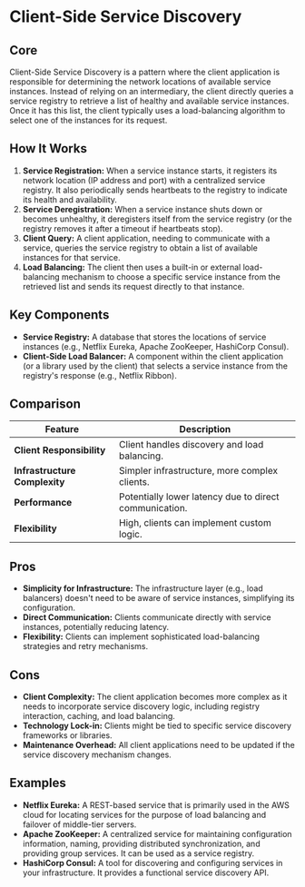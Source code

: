 # Client-Side Service Discovery

## Core

Client-Side Service Discovery is a pattern where the client application is responsible for determining the network locations of available service instances. Instead of relying on an intermediary, the client directly queries a service registry to retrieve a list of healthy and available service instances. Once it has this list, the client typically uses a load-balancing algorithm to select one of the instances for its request.

## How It Works

1.  **Service Registration:** When a service instance starts, it registers its network location (IP address and port) with a centralized service registry. It also periodically sends heartbeats to the registry to indicate its health and availability.
2.  **Service Deregistration:** When a service instance shuts down or becomes unhealthy, it deregisters itself from the service registry (or the registry removes it after a timeout if heartbeats stop).
3.  **Client Query:** A client application, needing to communicate with a service, queries the service registry to obtain a list of available instances for that service.
4.  **Load Balancing:** The client then uses a built-in or external load-balancing mechanism to choose a specific service instance from the retrieved list and sends its request directly to that instance.

## Key Components

-   **Service Registry:** A database that stores the locations of service instances (e.g., Netflix Eureka, Apache ZooKeeper, HashiCorp Consul).
-   **Client-Side Load Balancer:** A component within the client application (or a library used by the client) that selects a service instance from the registry's response (e.g., Netflix Ribbon).

## Comparison

| Feature | Description |
|---|---|
| **Client Responsibility** | Client handles discovery and load balancing. |
| **Infrastructure Complexity** | Simpler infrastructure, more complex clients. |
| **Performance** | Potentially lower latency due to direct communication. |
| **Flexibility** | High, clients can implement custom logic. |

## Pros

-   **Simplicity for Infrastructure:** The infrastructure layer (e.g., load balancers) doesn't need to be aware of service instances, simplifying its configuration.
-   **Direct Communication:** Clients communicate directly with service instances, potentially reducing latency.
-   **Flexibility:** Clients can implement sophisticated load-balancing strategies and retry mechanisms.

## Cons

-   **Client Complexity:** The client application becomes more complex as it needs to incorporate service discovery logic, including registry interaction, caching, and load balancing.
-   **Technology Lock-in:** Clients might be tied to specific service discovery frameworks or libraries.
-   **Maintenance Overhead:** All client applications need to be updated if the service discovery mechanism changes.

## Examples

-   **Netflix Eureka:** A REST-based service that is primarily used in the AWS cloud for locating services for the purpose of load balancing and failover of middle-tier servers.
-   **Apache ZooKeeper:** A centralized service for maintaining configuration information, naming, providing distributed synchronization, and providing group services. It can be used as a service registry.
-   **HashiCorp Consul:** A tool for discovering and configuring services in your infrastructure. It provides a functional service discovery API.
